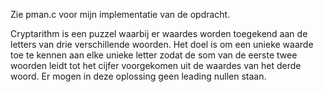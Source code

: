 Zie pman.c voor mijn implementatie van de opdracht.

Cryptarithm is een puzzel waarbij er waardes worden toegekend aan de letters van drie verschillende woorden. Het doel is om een unieke waarde toe te kennen aan elke unieke letter zodat de som van de eerste twee woorden leidt tot het cijfer voorgekomen uit de waardes van het derde woord. Er mogen in deze oplossing geen leading nullen staan. 
